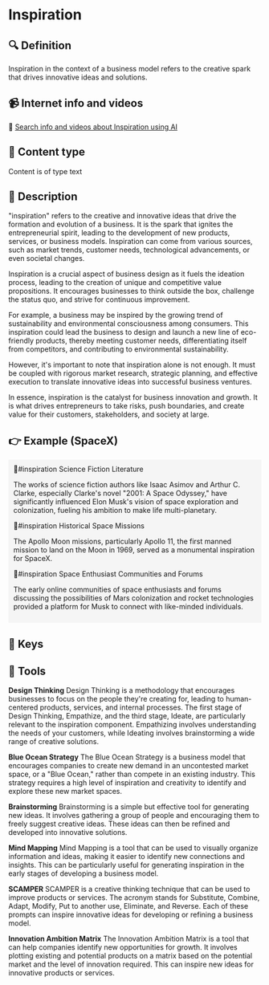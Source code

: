 
# Inspiration


## 🔍 Definition
Inspiration in the context of a business model refers to the creative spark that drives innovative ideas and solutions.


## 📹 Internet info and videos
🤖 [Search info and videos about Inspiration using AI](https://www.perplexity.ai/search?q=videos+about+Inspiration:+
)

## 📰 Content type 
Content is of type text

## 📖 Description
"inspiration" refers to the creative and innovative ideas that drive the formation and evolution of a business. It is the spark that ignites the entrepreneurial spirit, leading to the development of new products, services, or business models. Inspiration can come from various sources, such as market trends, customer needs, technological advancements, or even societal changes.

Inspiration is a crucial aspect of business design as it fuels the ideation process, leading to the creation of unique and competitive value propositions. It encourages businesses to think outside the box, challenge the status quo, and strive for continuous improvement. 

For example, a business may be inspired by the growing trend of sustainability and environmental consciousness among consumers. This inspiration could lead the business to design and launch a new line of eco-friendly products, thereby meeting customer needs, differentiating itself from competitors, and contributing to environmental sustainability.

However, it's important to note that inspiration alone is not enough. It must be coupled with rigorous market research, strategic planning, and effective execution to translate innovative ideas into successful business ventures. 

In essence, inspiration is the catalyst for business innovation and growth. It is what drives entrepreneurs to take risks, push boundaries, and create value for their customers, stakeholders, and society at large.

## 👉 Example (SpaceX)

<div style="background-color: #f5f5f5; padding: 10px;">🦋#inspiration Science Fiction Literature

The works of science fiction authors like Isaac Asimov and Arthur C. Clarke, especially Clarke's novel "2001: A Space Odyssey," have significantly influenced Elon Musk's vision of space exploration and colonization, fueling his ambition to make life multi-planetary.

🦋#inspiration Historical Space Missions

The Apollo Moon missions, particularly Apollo 11, the first manned mission to land on the Moon in 1969, served as a monumental inspiration for SpaceX.

🦋#inspiration Space Enthusiast Communities and Forums

The early online communities of space enthusiasts and forums discussing the possibilities of Mars colonization and rocket technologies provided a platform for Musk to connect with like-minded individuals.
</div>

## 🔑 Keys



## 🧰 Tools
**Design Thinking**
Design Thinking is a methodology that encourages businesses to focus on the people they're creating for, leading to human-centered products, services, and internal processes. The first stage of Design Thinking, Empathize, and the third stage, Ideate, are particularly relevant to the inspiration component. Empathizing involves understanding the needs of your customers, while Ideating involves brainstorming a wide range of creative solutions.

**Blue Ocean Strategy**
The Blue Ocean Strategy is a business model that encourages companies to create new demand in an uncontested market space, or a "Blue Ocean," rather than compete in an existing industry. This strategy requires a high level of inspiration and creativity to identify and explore these new market spaces.

**Brainstorming**
Brainstorming is a simple but effective tool for generating new ideas. It involves gathering a group of people and encouraging them to freely suggest creative ideas. These ideas can then be refined and developed into innovative solutions.

**Mind Mapping**
Mind Mapping is a tool that can be used to visually organize information and ideas, making it easier to identify new connections and insights. This can be particularly useful for generating inspiration in the early stages of developing a business model.

**SCAMPER**
SCAMPER is a creative thinking technique that can be used to improve products or services. The acronym stands for Substitute, Combine, Adapt, Modify, Put to another use, Eliminate, and Reverse. Each of these prompts can inspire innovative ideas for developing or refining a business model.

**Innovation Ambition Matrix**
The Innovation Ambition Matrix is a tool that can help companies identify new opportunities for growth. It involves plotting existing and potential products on a matrix based on the potential market and the level of innovation required. This can inspire new ideas for innovative products or services.
